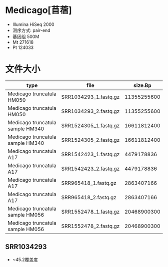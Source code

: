 # Medicago[苜蓿]
+ Illumina HiSeq 2000
+ 测序方式: pair-end
+ 基因组 500M
+ Mt	271618
+ Pt	124033

# 文件大小
| type | file | size.Bp |
| --- | --- | --- |
| Medicago truncatula HM050 | SRR1034293_1.fastq.gz | 11355255600 |
| Medicago truncatula HM050 | SRR1034293_2.fastq.gz | 11355255600 |
| Medicago truncatula sample HM340 | SRR1524305_1.fastq.gz | 16611812400 |
| Medicago truncatula sample HM340| SRR1524305_2.fastq.gz | 16611812400 |
| Medicago truncatula A17 | SRR1542423_1.fastq.gz |  4479178836 |
| Medicago truncatula A17 | SRR1542423_2.fastq.gz |  4479178836 |
| Medicago truncatula A17 | SRR965418_1.fastq.gz  |  2863407166 |
| Medicago truncatula A17 | SRR965418_2.fastq.gz  |  2863407166 |
| Medicago truncatula sample HM056 | SRR1552478_1.fastq.gz | 20468900300 |
| Medicago truncatula sample HM056 | SRR1552478_2.fastq.gz | 20468900300 |

## SRR1034293
+ ~45.2覆盖度

```bash

```
